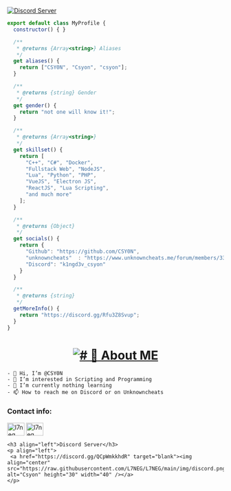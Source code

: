 [![Discord Server](https://img.shields.io/discord/1025804814183047218?color=5865F2&label=L7NEG%20Community%20Discord&logo=discord&logoColor=fff&style=flat-square)](https://discord.gg/QCpWmkkhdR)
```js
export default class MyProfile {
  constructor() { }

  /**
   * @returns {Array<string>} Aliases
   */
  get aliases() {
    return ["CSY0N", "Csyon", "csyon"];
  }

  /**
   * @returns {string} Gender
   */
  get gender() {
    return "not one will know it!";
  }

  /**
   * @returns {Array<string>}
   */
  get skillset() {
    return [
      "C++", "C#", "Docker",
      "Fullstack Web", "NodeJS",
      "Lua", "Python", "PHP",
      "VueJS", "Electron JS",
      "ReactJS", "Lua Scripting",
      "and much more"
    ];
  }

  /**
   * @returns {Object}
   */
  get socials() {
    return {
      "Github": "https://github.com/CSY0N",
      "unknowncheats"  : "https://www.unknowncheats.me/forum/members/3381795.html",
      "Discord": "k1ngd3v_csyon"
    }
  }

  /**
   * @returns {string}
   */
  getMoreInfo() {
    return "https://discord.gg/Rfu3Z8Svup";
  }
}
```
<h1  align="center"> <a href="https://ghrmt.vercel.app"><img src="https://ghrmt.vercel.app?font=Fira+Code&size=30&pause=1000&center=true&random=false&width=435&lines=# 🤹 About ME" alt="# 🤹 About ME" /></a></h1>

```
- 👋 Hi, I’m @CSY0N
- 👀 I’m interested in Scripting and Programming
- 🌱 I’m currently nothing learning
- 📫 How to reach me on Discord or on Unknowncheats
```

<h3 align="left">Contact info:</h3>
<p align="left">
<a href="https://discord.com/users/1072496057243672586" target="blank"><img align="center" src="https://raw.githubusercontent.com/CSY0N/CSY0N/tree/main/img/discord.png" alt="l7neg" height="30" width="40" /></a>
<a href="https://www.unknowncheats.me/forum/members/3381795.html" target="blank"><img align="center" src="https://raw.githubusercontent.com/CSY0N/CSY0N/tree/main/img/ukc.png" alt="l7neg" height="30" width="40" /></a>
</p>  

<!---
CSY0N/CSY0N is a ✨ special ✨ repository because its `README.md` (this file) appears on your GitHub profile.
You can click the Preview link to take a look at your changes.
--->
```
<h3 align="left">Discord Server</h3>
<p align="left">
 <a href="https://discord.gg/QCpWmkkhdR" target="blank"><img align="center" src="https://raw.githubusercontent.com/L7NEG/L7NEG/main/img/discord.png" alt="Csyon" height="30" width="40" /></a>
</p>
